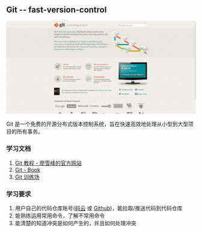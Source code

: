 ## Git  -- fast-version-control

![](/assets/git-srm.com.png)

Git 是一个免费的开源分布式版本控制系统，旨在快速高效地处理从小型到大型项目的所有事务。

### 学习文档

1. [Git 教程 - 廖雪峰的官方网站](https://www.liaoxuefeng.com/wiki/896043488029600)
2. [Git - Book](https://git-scm.com/)
3. [Git 训练场](https://learngitbranching.js.org/)

### 学习要求

1. 用户自己的代码仓库账号\([码云](https://gitee.com/) 或 [Github](https://github.com/)\)，能拉取/推送代码到代码仓库
2. 能熟练运用常用命令，了解不常用命令
3. 能清楚的知道冲突是如何产生的，并且如何处理冲突



